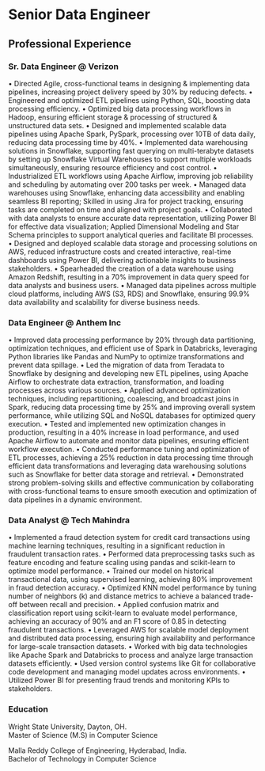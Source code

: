 # Senior Data Engineer

## Professional Experience
### Sr. Data Engineer @ Verizon
•	Directed Agile, cross-functional teams in designing & implementing data pipelines, increasing project delivery speed by 30% by reducing defects.
•	Engineered and optimized ETL pipelines using Python, SQL, boosting data processing efficiency.
•	Optimized big data processing workflows in Hadoop, ensuring efficient storage & processing of structured & unstructured data sets. 
•	Designed and implemented scalable data pipelines using Apache Spark, PySpark, processing over 10TB of data daily, reducing data processing time by 40%. 
•	Implemented data warehousing solutions in Snowflake, supporting fast querying on multi-terabyte datasets by setting up Snowflake Virtual Warehouses to support multiple workloads simultaneously, ensuring resource efficiency and cost control. 
•	Industrialized ETL workflows using Apache Airflow, improving job reliability and scheduling by automating over 200 tasks per week. 
•	Managed data warehouses using Snowflake, enhancing data accessibility and enabling seamless BI reporting; Skilled in using Jira for project tracking, ensuring tasks are completed on time and aligned with project goals.
•	Collaborated with data analysts to ensure accurate data representation, utilizing Power BI for effective data visualization; Applied Dimensional Modeling and Star Schema principles to support analytical queries and facilitate BI processes. 
•	Designed and deployed scalable data storage and processing solutions on AWS, reduced infrastructure costs and created interactive, real-time dashboards using Power BI, delivering actionable insights to business stakeholders. 
•	Spearheaded the creation of a data warehouse using Amazon Redshift, resulting in a 70% improvement in data query speed for data analysts and business users. 
•	Managed data pipelines across multiple cloud platforms, including AWS (S3, RDS) and Snowflake, ensuring 99.9% data availability and scalability for diverse business needs.

### Data Engineer @ Anthem Inc
•	Improved data processing performance by 20% through data partitioning, optimization techniques, and efficient use of Spark in Databricks, leveraging Python libraries like Pandas and NumPy to optimize transformations and prevent data spillage.
•	Led the migration of data from Teradata to Snowflake by designing and developing new ETL pipelines, using Apache Airflow to orchestrate data extraction, transformation, and loading processes across various sources.
•	Applied advanced optimization techniques, including repartitioning, coalescing, and broadcast joins in Spark, reducing data processing time by 25% and improving overall system performance, while utilizing SQL and NoSQL databases for optimized query execution.
•	Tested and implemented new optimization changes in production, resulting in a 40% increase in load performance, and used Apache Airflow to automate and monitor data pipelines, ensuring efficient workflow execution.
•	Conducted performance tuning and optimization of ETL processes, achieving a 25% reduction in data processing time through efficient data transformations and leveraging data warehousing solutions such as Snowflake for better data storage and retrieval.
•	Demonstrated strong problem-solving skills and effective communication by collaborating with cross-functional teams to ensure smooth execution and optimization of data pipelines in a dynamic environment.

### Data Analyst @ Tech Mahindra
•	Implemented a fraud detection system for credit card transactions using machine learning techniques, resulting in a significant reduction in fraudulent transaction rates.
•	Performed data preprocessing tasks such as feature encoding and feature scaling using pandas and scikit-learn to optimize model performance.
•	Trained our model on historical transactional data, using supervised learning, achieving 80% improvement in fraud detection accuracy.
•	Optimized KNN model performance by tuning number of neighbors (k) and distance metrics to achieve a balanced trade-off between recall and precision.
•	Applied confusion matrix and classification report using scikit-learn to evaluate model performance, achieving an accuracy of 90% and an F1 score of 0.85 in detecting fraudulent transactions.
•	Leveraged AWS for scalable model deployment and distributed data processing, ensuring high availability and performance for large-scale transaction datasets.
•	Worked with big data technologies like Apache Spark and Databricks to process and analyze large transaction datasets efficiently.
•	Used version control systems like Git for collaborative code development and managing model updates across environments.
•	Utilized Power BI for presenting fraud trends and monitoring KPIs to stakeholders.

### Education
Wright State University, Dayton, OH.						
Master of Science (M.S) in Computer Science

Malla Reddy College of Engineering, Hyderabad, India.						       
Bachelor of Technology in Computer Science

